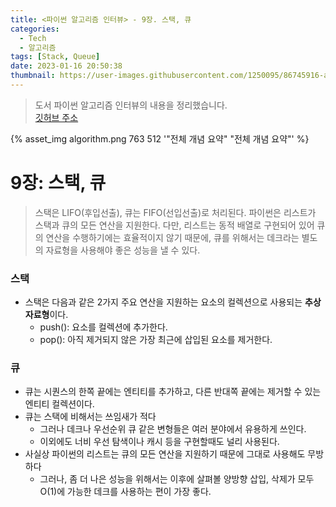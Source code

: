 ```yaml
---
title: <파이썬 알고리즘 인터뷰> - 9장. 스택, 큐
categories:
  - Tech
  - 알고리즘
tags: [Stack, Queue]
date: 2023-01-16 20:50:38
thumbnail: https://user-images.githubusercontent.com/1250095/86745916-a62e9a00-c075-11ea-9aa5-8455e2527f87.png
---
```


> 도서 파이썬 알고리즘 인터뷰의 내용을 정리했습니다. <br> <a href="https://github.com/onlybooks/algorithm-interview">깃허브 주소</a>

{% asset_img algorithm.png 763 512 '"전체 개념 요약" "전체 개념 요약"' %}

# 9장: 스택, 큐

> 스택은 LIFO(후입선출), 큐는 FIFO(선입선출)로 처리된다. 파이썬은 리스트가 스택과 큐의 모든 연산을 지원한다. 다만, 리스트는 동적 배열로 구현되어 있어 큐의 연산을 수행하기에는 효율적이지 않기 때문에, 큐를 위해서는 데크라는 별도의 자료형을 사용해야 좋은 성능을 낼 수 있다.

### 스택

- 스택은 다음과 같은 2가지 주요 연산을 지원하는 요소의 컬렉션으로 사용되는 **추상 자료형**이다.
  - push(): 요소를 컬렉션에 추가한다.
  - pop(): 아직 제거되지 않은 가장 최근에 삽입된 요소를 제거한다.

### 큐

- 큐는 시퀀스의 한쪽 끝에는 엔티티를 추가하고, 다른 반대쪽 끝에는 제거할 수 있는 엔티티 컬렉션이다.
- 큐는 스택에 비해서는 쓰임새가 적다
  - 그러나 데크나 우선순위 큐 같은 변형들은 여러 분야에서 유용하게 쓰인다.
  - 이외에도 너비 우선 탐색이나 캐시 등을 구현할때도 널리 사용된다.
- 사실상 파이썬의 리스트는 큐의 모든 연산을 지원하기 때문에 그대로 사용해도 무방하다
  - 그러나, 좀 더 나은 성능을 위해서는 이후에 살펴볼 양방향 삽입, 삭제가 모두 O(1)에 가능한 데크를 사용하는 편이 가장 좋다.
